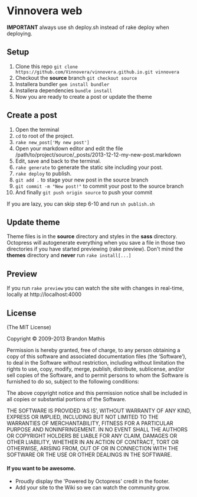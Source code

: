 # Vinnovera web

__IMPORTANT__ always use sh deploy.sh instead of rake deploy when deploying.

## Setup

1. Clone this repo `git clone https://github.com/Vinnovera/vinnovera.github.io.git vinnovera`
2. Checkout the __source__ branch `git checkout source`
3. Installera bundler `gem install bundler`
4. Installera dependencies `bundle install`
5. Now you are ready to create a post or update the theme

## Create a post

1. Open the terminal
2. `cd` to root of the project.
3. `rake new_post['My new post']`
4. Open your markdown editor and edit the file /path/to/project/source/\_posts/2013-12-12-my-new-post.markdown
5. Edit, save and back to the terminal.
6. `rake generate` to generate the static site including your post.
7. `rake deploy` to publish.
8. `git add .` to stage your new post in the source branch
9. `git commit -m "New post!"` to commit your post to the source branch
10. And finally `git push origin source` to push your commit

If you are lazy, you can skip step 6-10 and run `sh publish.sh`

## Update theme

Theme files is in the __source__ directory and styles in the __sass__ directory. Octopress will autogenerate everything when you save a file in those two directories if you have started previewing (rake preview).
Don't mind the __themes__ directory and __never__ run `rake install[...]`

## Preview

If you run `rake preview` you can watch the site with changes in real-time, locally at http://localhost:4000

## License
(The MIT License)

Copyright © 2009-2013 Brandon Mathis

Permission is hereby granted, free of charge, to any person obtaining a copy of this software and associated documentation files (the ‘Software’), to deal in the Software without restriction, including without limitation the rights to use, copy, modify, merge, publish, distribute, sublicense, and/or sell copies of the Software, and to permit persons to whom the Software is furnished to do so, subject to the following conditions:

The above copyright notice and this permission notice shall be included in all copies or substantial portions of the Software.

THE SOFTWARE IS PROVIDED ‘AS IS’, WITHOUT WARRANTY OF ANY KIND, EXPRESS OR IMPLIED, INCLUDING BUT NOT LIMITED TO THE WARRANTIES OF MERCHANTABILITY, FITNESS FOR A PARTICULAR PURPOSE AND NONINFRINGEMENT. IN NO EVENT SHALL THE AUTHORS OR COPYRIGHT HOLDERS BE LIABLE FOR ANY CLAIM, DAMAGES OR OTHER LIABILITY, WHETHER IN AN ACTION OF CONTRACT, TORT OR OTHERWISE, ARISING FROM, OUT OF OR IN CONNECTION WITH THE SOFTWARE OR THE USE OR OTHER DEALINGS IN THE SOFTWARE.


#### If you want to be awesome.
- Proudly display the 'Powered by Octopress' credit in the footer.
- Add your site to the Wiki so we can watch the community grow.
